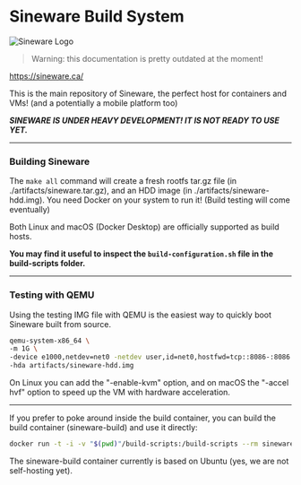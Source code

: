 # Sineware Build System
![Sineware Logo](https://sineware.ca/img/v6-logo-nobg.png)

> Warning: this documentation is pretty outdated at the moment!


https://sineware.ca/ 

This is the main repository of Sineware, the perfect host for containers and VMs!
(and a potentially a mobile platform too)

***SINEWARE IS UNDER HEAVY DEVELOPMENT! IT IS NOT READY TO USE YET.***

---
### Building Sineware
The `make all` command will create a fresh rootfs tar.gz file (in ./artifacts/sineware.tar.gz), and an HDD image (in ./artifacts/sineware-hdd.img).
You need Docker on your system to run it! (Build testing will come eventually)

Both Linux and macOS (Docker Desktop) are officially supported as build hosts.

**You may find it useful to inspect the `build-configuration.sh` file in the build-scripts folder.**

---
### Testing with QEMU
Using the testing IMG file with QEMU is the easiest way to quickly boot Sineware built from source.

```bash
qemu-system-x86_64 \
-m 1G \
-device e1000,netdev=net0 -netdev user,id=net0,hostfwd=tcp::8086-:8086 \
-hda artifacts/sineware-hdd.img 
```

On Linux you can add the "-enable-kvm" option, and on macOS the "-accel hvf" option to speed up the VM with hardware acceleration.

---
If you prefer to poke around inside the build container, you can build the build container (sineware-build) and use it directly:
```bash
docker run -t -i -v "$(pwd)"/build-scripts:/build-scripts --rm sineware-build bash
```
The sineware-build container currently is based on Ubuntu (yes, we are not self-hosting yet).
